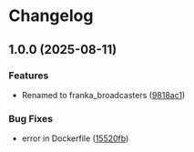 # Changelog

## 1.0.0 (2025-08-11)


### Features

* Renamed to franka_broadcasters ([9818ac1](https://github.com/danielsanjosepro/franka_broadcasters/commit/9818ac1e1567abd895b09bd310d3743d9e9a4c8e))


### Bug Fixes

* error in Dockerfile ([15520fb](https://github.com/danielsanjosepro/franka_broadcasters/commit/15520fb254d27c750957168bb5b387d9b513d4bb))

